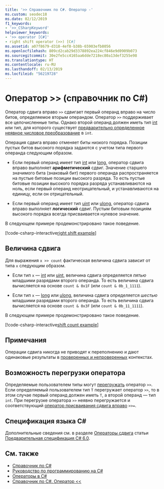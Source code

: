 ```yaml
---
title: '>> Справочник по C#. Оператор -'
ms.custom: seodec18
ms.date: 02/12/2019
f1_keywords:
- '>>_CSharpKeyword'
helpviewer_keywords:
- '>> operator [C#]'
- right shift operator (>>) [C#]
ms.assetid: a07f8679-d318-4ef8-b38b-65903efb8056
ms.openlocfilehash: 809cd2cab29d3378892ea224cf846e9d0909b073
ms.sourcegitcommit: 30e2fe5cc4165aa6dde7218ec80a13def3255e98
ms.translationtype: HT
ms.contentlocale: ru-RU
ms.lasthandoff: 02/13/2019
ms.locfileid: "56219728"
---
```

# <a name="-operator-c-reference"></a>Оператор >> (справочник по C#)

Оператор сдвига вправо `>>` сдвигает первый операнд вправо на число битов, определяемое вторым операндом. Оператор `>>` поддерживает все целочисленные типы. Однако второй операнд должен иметь тип [int](../keywords/int.md) или тип, для которого существует [предварительно определенное неявное числовое преобразование](../keywords/implicit-numeric-conversions-table.md) в `int`.

Операция сдвига вправо отменяет биты низкого порядка. Позиции пустых битов высокого порядка задаются с учетом типа первого операнда следующим образом.

- Если первый операнд имеет тип [int](../keywords/int.md) или [long](../keywords/long.md), оператор сдвига вправо выполняет **арифметический** сдвиг. Значение старшего значимого бита (знаковый бит) первого операнда распространяется на пустые битовые позиции высокого разряда. То есть пустые битовые позиции высокого порядка разряда устанавливаются на ноль, если первый операнд неотрицательный, и устанавливаются на единицу, если он отрицательный.

- Если первый операнд имеет тип [uint](../keywords/uint.md) или [ulong](../keywords/ulong.md), оператор сдвига вправо выполняет **логический** сдвиг. Пустым битовым позициям высокого порядка всегда присваивается нулевое значение.

В следующем примере продемонстрировано такое поведение.

[!code-csharp-interactive[right shift example](~/samples/snippets/csharp/language-reference/operators/ShiftOperatorsExamples.cs#RightShift)]

## <a name="shift-count"></a>Величина сдвига

Для выражения `x >> count` фактическая величина сдвига зависит от типа `x` следующим образом.

- Если тип `x` — [int](../keywords/int.md) или [uint](../keywords/uint.md), величина сдвига определяется *пятью* младшими разрядами второго операнда. То есть величина сдвига вычисляется на основе `count & 0x1F` (или `count & 0b_1_1111`).

- Если тип `x` — [long](../keywords/long.md) или [ulong](../keywords/ulong.md), величина сдвига определяется *шестью* младшими разрядами второго операнда. То есть величина сдвига вычисляется на основе `count & 0x3F` (или `count & 0b_11_1111`).

В следующем примере продемонстрировано такое поведение.

[!code-csharp-interactive[shift count example](~/samples/snippets/csharp/language-reference/operators/ShiftOperatorsExamples.cs#RightShiftByLargeCount)]

## <a name="remarks"></a>Примечания

Операции сдвига никогда не приводят к переполнению и дают одинаковые результаты в [проверенных и непроверенных](../keywords/checked-and-unchecked.md) контекстах.

## <a name="operator-overloadability"></a>Возможность перегрузки оператора

Определяемые пользователем типы могут [перегружать](../keywords/operator.md) оператор `>>`. Если определяемый пользователем тип `T` перегружает оператор `>>`, то в этом случае первый операнд должен иметь `T`, а второй операнд — тип `int`. При перегрузке оператора `>>` неявно перегружается и соответствующий [оператор присваивания сдвига вправо](right-shift-assignment-operator.md) `>>=`.

## <a name="c-language-specification"></a>Спецификация языка C#

Дополнительные сведения см. в разделе [Операторы сдвига](~/_csharplang/spec/expressions.md#shift-operators) статьи [Предварительная спецификация C# 6.0](../language-specification/index.md).

## <a name="see-also"></a>См. также

- [Справочник по C#](../index.md)
- [Руководство по программированию на C#](../../programming-guide/index.md)
- [Операторы в C#](index.md)
- [Справочник по C#. Оператор <<](left-shift-operator.md)